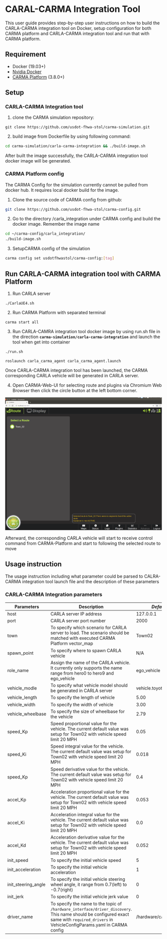 # CARAL-CARMA Integration Tool
This user guide provides step-by-step user instructions on how to build the CARLA-CARMA integration tool on Docker, setup configuration for both CARMA platform and CARLA-CARMA integration tool and run that with CARMA platform.

##  Requirement
-  Docker (19.03+)
-  [Nvidia Docker](https://github.com/NVIDIA/nvidia-docker)
-  [CARMA Platform](https://usdot-carma.atlassian.net/wiki/spaces/CRMPLT/pages/486178827/Development+Environment+Setup) (3.8.0+)

## Setup
### CARLA-CARMA Integration tool
1. clone the CARMA simulation repository:

```
git clone https://github.com/usdot-fhwa-stol/carma-simulation.git
```
2. build image from Dockerfile by using following command:

```sh
cd carma-simulation/carla-carma-integration && ./build-image.sh
```
After built the image successfully, the CARLA-CARMA integration tool docker image will be generated.

### CARMA Platform config
The CARMA Config for the simulation currently cannot be pulled from docker hub. It requires local docker build for the image.

1. Clone the source code of CARMA config from github:
```sh
git clone https://github.com/usdot-fhwa-stol/carma-config.git
```
2. Go to the directory /carla_integration under CARMA config and build the docker image. Remember the image name
```sh
cd ~/carma-config/carla_integration/
./build-image.sh
```
3. SetupCARMA config of the simulation
```sh
carma config set usdotfhwastol/carma-config:[tag]
```
## Run CARLA-CARMA integration tool with CARMA Platform
1. Run CARLA server

```
./CarlaUE4.sh
```
2. Run CARMA Platform with separated terminal
```
carma start all
```

3. Run CARLA-CAMRA integration tool docker image by using run.sh file in the direction **`carma-simulation/carla-carma-integration`** and launch the tool when get into container
```
./run.sh
```
```
roslaunch carla_carma_agent carla_carma_agent.launch
```
Once CARLA-CARMA integration tool has been launched, the CARMA corresponding CARLA vehicle will be generated in CARLA server.

4. Open CARMA-Web-UI for selecting route and plugins via Chromium Web Browser then click the circle button at the left bottom corner.

![CARMA-Web-UI](docs/images/CARMA-Web-UI.png)

Afterward, the corresponding CARLA vehicle will start to receive control command from CARMA-Platform and start to following the selected route to move

## Usage instruction
The usage instruction including what parameter could be parsed to CALRA-CARMA integration tool launch file and the description of these parameters

### CARLA-CARMA Integration parameters
| Parameters| **Description**|*Default*|
| ------------------- | ------------------------------------------------------------ |----------|
|host|CARLA server IP address|127.0.0.1|
|port|CARLA server port number|2000|
|town|To specify which scenario for CARLA server to load. The scenario should be matched with executed CARMA Platform vector_map|Town02|
|spawn_point|To specify where to spawn CARLA vehicle|N/A|
|role_name|Assign the name of the CARLA vehicle. It currently only supports the name range from hero0 to hero9 and ego_vehicle|ego_vehicle|
|vehicle_modle|To specify what vehicle model should be generated in CARLA server|vehicle.toyota.prius|
|vehicle_length|To specify the length of vehicle|5.00|
|vehicle_width|To specify the width of vehicle|3.00|
|vehicle_wheelbase|To specify the size of wheelbase for the vehicle|2.79|
|speed_Kp| Speed proportional value for the vehicle. The current default value was setup for Town02 with vehicle speed limit 20 MPH|0.05|
|speed_Ki| Speed integral value for the vehicle. The current default value was setup for Town02 with vehicle speed limit 20 MPH|0.018|
|speed_Kp| Speed derivative value for the vehicle. The current default value was setup for Town02 with vehicle speed limit 20 MPH|0.4|
|accel_Kp| Acceleration proportional value for the vehicle. The current default value was setup for Town02 with vehicle speed limit 20 MPH|0.053|
|accel_Ki| Acceleration integral value for the vehicle. The current default value was setup for Town02 with vehicle speed limit 20 MPH|0.0|
|accel_Kd| Acceleration derivative value for the vehicle. The current default value was setup for Town02 with vehicle speed limit 20 MPH|0.052|
|init_speed| To specify the initial vehicle speed |5|
|init_acceleration| To specify the initial vehicle acceleration |1|
|init_steering_angle| To specify the initial vehicle steering wheel angle, it range from 0.7(left) to -0.7(right)|0|
|init_jerk| To specify the initial vehicle jerk value|0|
|driver_name| To specify the name to the topic of `/hardware_interface/driver_discovery`. This name should be configured exact same with `required_drivers` in VehicleConfigParams.yaml in CARMA config| /hardware/carla_driver|
